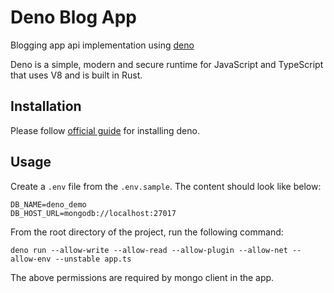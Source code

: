 # Deno Blog App

Blogging app api implementation using [deno](https://deno.land)

Deno is a simple, modern and secure runtime for JavaScript and TypeScript that uses V8 and is built in Rust.

## Installation

Please follow [official guide](https://deno.land/#installation) for installing deno.

## Usage

Create a `.env` file from the `.env.sample`. The content should look like below:

```
DB_NAME=deno_demo
DB_HOST_URL=mongodb://localhost:27017
```

From the root directory of the project, run the following command:

```
deno run --allow-write --allow-read --allow-plugin --allow-net --allow-env --unstable app.ts
```

The above permissions are required by mongo client in the app.
